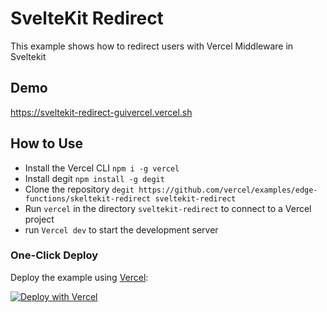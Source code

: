 # SvelteKit Redirect

This example shows how to redirect users with Vercel Middleware in Sveltekit

## Demo

https://sveltekit-redirect-guivercel.vercel.sh

## How to Use

- Install the Vercel CLI `npm i -g vercel`
- Install degit `npm install -g degit`
- Clone the repository `degit https://github.com/vercel/examples/edge-functions/skeltekit-redirect sveltekit-redirect`
- Run `vercel` in the directory `sveltekit-redirect` to connect to a Vercel project
- run `Vercel dev` to start the development server

### One-Click Deploy

Deploy the example using [Vercel](https://vercel.com?utm_source=github&utm_medium=readme&utm_campaign=next-example):

[![Deploy with Vercel](https://vercel.com/button)](https://vercel.com/new/clone?repository-url=https://github.com/vercel/examples/tree/main/edge-functions/skeltekit-redirect&project-name=sveltekit-redirect&repository-name=sveltekit-redirect)
